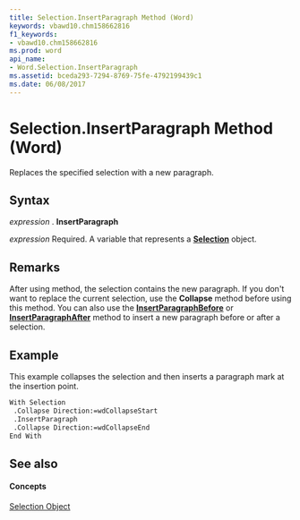 ```yaml
---
title: Selection.InsertParagraph Method (Word)
keywords: vbawd10.chm158662816
f1_keywords:
- vbawd10.chm158662816
ms.prod: word
api_name:
- Word.Selection.InsertParagraph
ms.assetid: bceda293-7294-8769-75fe-4792199439c1
ms.date: 06/08/2017
---
```



# Selection.InsertParagraph Method (Word)

Replaces the specified selection with a new paragraph.


## Syntax

 _expression_ . **InsertParagraph**

 _expression_ Required. A variable that represents a **[Selection](selection-object-word.md)** object.


## Remarks

After using method, the selection contains the new paragraph. If you don't want to replace the current selection, use the **Collapse** method before using this method. You can also use the **[InsertParagraphBefore](selection-insertparagraphbefore-method-word.md)** or **[InsertParagraphAfter](selection-insertparagraphafter-method-word.md)** method to insert a new paragraph before or after a selection.


## Example

This example collapses the selection and then inserts a paragraph mark at the insertion point.


```vb
With Selection 
 .Collapse Direction:=wdCollapseStart 
 .InsertParagraph 
 .Collapse Direction:=wdCollapseEnd 
End With
```


## See also


#### Concepts


[Selection Object](selection-object-word.md)

